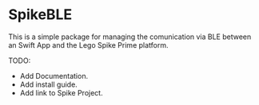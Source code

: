 # SpikeBLE

This is a simple package for managing the comunication via BLE between an Swift App and the Lego Spike Prime platform.

TODO: 
 - Add Documentation.
 - Add install guide.
 - Add link to Spike Project.
 
